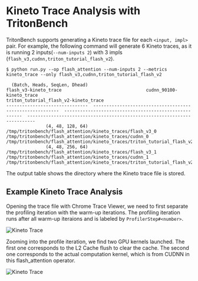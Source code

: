 # Kineto Trace Analysis with TritonBench

TritonBench supports generating a Kineto trace file for each `<input, impl>` pair.
For example, the following command will generate 6 Kineto traces, as it is running 2 inputs(`--num-inputs 2`) with 3 impls (`flash_v3,cudnn,triton_tutorial_flash_v2`).

```
$ python run.py --op flash_attention --num-inputs 2 --metrics kineto_trace --only flash_v3,cudnn,triton_tutorial_flash_v2

  (Batch, Heads, SeqLen, Dhead)                                      flash_v3-kineto_trace                                cudnn_90100-kineto_trace                                      triton_tutorial_flash_v2-kineto_trace
-------------------------------  ---------------------------------------------------------  ------------------------------------------------------  -------------------------------------------------------------------------
               (4, 48, 128, 64)  /tmp/tritonbench/flash_attention/kineto_traces/flash_v3_0  /tmp/tritonbench/flash_attention/kineto_traces/cudnn_0  /tmp/tritonbench/flash_attention/kineto_traces/triton_tutorial_flash_v2_0
               (4, 48, 256, 64)  /tmp/tritonbench/flash_attention/kineto_traces/flash_v3_1  /tmp/tritonbench/flash_attention/kineto_traces/cudnn_1  /tmp/tritonbench/flash_attention/kineto_traces/triton_tutorial_flash_v2_1
```

The output table shows the directory where the Kineto trace file is stored.

## Example Kineto Trace Analysis

Opening the trace file with Chrome Trace Viewer, we need to first separate the profiling iteration with the warm-up iterations.
The profiling iteration runs after all warm-up iteraions and is labeled by `ProfilerStep#<number>`.

![Kineto Trace](https://ossci-datasets.s3.us-east-1.amazonaws.com/tritonbench/docs/_static/img/kineto_trace_fig_1.png "Kineto Trace - Global View")

Zooming into the profile iteration, we find two GPU kernels launched. The first one corresponds to the L2 Cache flush to clear the cache.
The second one corresponds to the actual computation kernel, which is from CUDNN in this flash_attention operator.

![Kineto Trace](https://ossci-datasets.s3.us-east-1.amazonaws.com/tritonbench/docs/_static/img/kineto_trace_fig_2.png "Kineto Trace - Zoomed into Profile Iteration")


